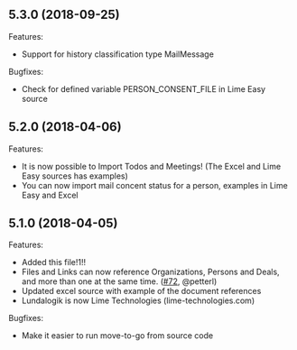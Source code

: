 ## 5.3.0 (2018-09-25)

Features:

 - Support for history classification type MailMessage
 
 Bugfixes:
 
 - Check for defined variable PERSON_CONSENT_FILE in Lime Easy source 

## 5.2.0 (2018-04-06)

Features:

 - It is now possible to Import Todos and Meetings! (The Excel and Lime Easy sources has examples)
 - You can now import mail concent status for a person, examples in Lime Easy and Excel

## 5.1.0 (2018-04-05)

Features:

 - Added this file!1!!
 - Files and Links can now reference Organizations, Persons and Deals, and more than one at the same time. ([#72](https://github.com/Lundalogik/move-to-go/pull/72), @petterl)
 - Updated excel source with example of the document references
 - Lundalogik is now Lime Technologies (lime-technologies.com)

Bugfixes:

 - Make it easier to run move-to-go from source code
